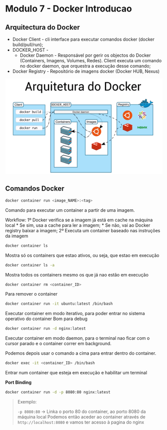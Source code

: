 # Modulo 7 - Docker Introducao

## Arquitectura do Docker

* Docker Client - cli interface para executar comandos docker (docker build/pull/run);
* DOCKER_HOST -
  * Docker Daemon - Responsável por gerir os objectos do Docker (Containers, Imagens, Volumes, Redes). Client executa um comando no docker daemon, que orquestra a execução desse comando;
* Docker Registry - Repositório de imagens docker (Docker HUB, Nexus)

![](arquitectura_docker.png)

## Comandos Docker

```bash
docker container run <image_NAME>:<tag>
```

Comando para executar um container a partir de uma imagem.

Workflow:
    1º Docker verifica se a imagem já está em cache na máquina local
        * Se sim, usa a cache para ler a imagem;
        * Se não, vai ao Docker registry baixar a imagem;
    2º Executa um container baseado nas instruções da imagem

```bash
docker container ls
```
Mostra só os containers que estao ativos, ou seja, que estao em execução

```bash
docker container ls -a
```
Mostra todos os containers mesmo os que já nao estão em execução

```bash
docker container rm <container_ID>
```
Para remover o container

```bash
docker container run -it ubuntu:latest /bin/bash
```
Executar container em modo iterativo, para poder entrar no sistema operativo do container
Bom para debug

```bash
docker container run -d nginx:latest
```
Executar container em modo daemon, para o terminal nao ficar com o cursor parado e o container correr em background.

Podemos depois usar o comando a cima para entrar dentro do container.

```bash
docker exec -it <container_ID> /bin/bash
```
Entrar num container que esteja em execução e habilitar um terminal

**Port Binding**

```bash
docker container run -d -p 8080:80 nginx:latest
```

> Exemplo:
>
>`-p 8080:80` -> Linka o porto 80 do container, ao porto 8080 da máquina local
>                Podemos então aceder ao container através de `http://localhost:8080` e vamos ter acesso à pagina do nginx



